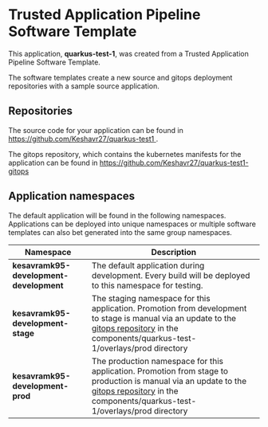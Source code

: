 # Trusted Application Pipeline Software Template

This application, **quarkus-test-1**, was created from a Trusted Application Pipeline Software Template.

The software templates create a new source and gitops deployment repositories with a sample source application. 

## Repositories

The source code for your application can be found in [https://github.com/Keshavr27/quarkus-test1 ](https://github.com/Keshavr27/quarkus-test1 ).
 
The gitops repository, which contains the kubernetes manifests for the application can be found in 
[https://github.com/Keshavr27/quarkus-test1-gitops ](https://github.com/Keshavr27/quarkus-test1-gitops ) 

## Application namespaces 

The default application will be found in the following namespaces. Applications can be deployed into unique namespaces or multiple software templates can also bet generated into the same group namespaces.  

|  Namespace   |  Description   |  
| -------- | -------- |   
| **kesavramk95-development-development** | The default application during development. Every build will be deployed to this namespace for testing. | 
| **kesavramk95-development-stage** | The staging namespace for this application. Promotion from development to stage is manual via an update to the [gitops repository](https://github.com/Keshavr27/quarkus-test1-gitops ) in the components/quarkus-test-1/overlays/prod directory |  
| **kesavramk95-development-prod** | The production namespace for this application. Promotion from stage to production is manual via an update to the [gitops repository](https://github.com/Keshavr27/quarkus-test1-gitops ) in the components/quarkus-test-1/overlays/prod directory | 